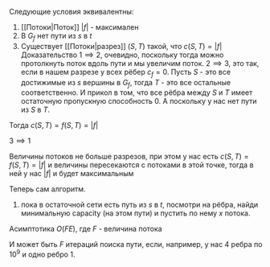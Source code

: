 Следующие условия эквивалентны:

1) [[Потоки|Поток]] $|f|$ - максимален
2) В $G_{f}$ нет пути из $s$ в $t$
3) Существует [[Потоки|разрез]] $(S, T)$ такой, что $c(S, T) = |f|$
Доказательство 
$1 \implies 2$, очевидно, поскольку тогда можно протолкнуть поток вдоль пути и мы увеличим поток.
$2 \implies 3$, это так, если в нашем разрезе у всех рёбер $c_{f} = 0$. Пусть $S$ - это все достижимые из $s$ вершины в $G_{f}$, тогда $T$ - это все остальные соответственно.
И прикол в том, что все рёбра между $S$ и $T$ имеет остаточную пропускную способность 0. А поскольку у нас нет пути из $S$ в $T$.

Тогда $c(S, T) = f(S, T) = |f|$

$3 \implies 1$

Величины потоков не больше разрезов, при этом у нас есть $c(S, T) = f(S, T) = |f|$ и величины пересекаются с потоками в этой точке, тогда в ней у нас $|f|$ и будет максимальным

Теперь сам алгоритм.
1) пока в остаточной сети есть путь из $s$ в $t$, посмотри на рёбра, найди минимальную capacity (на этом пути) и пустить по нему $x$ потока.

Асимптотика $O(FE)$, где $F$ - величина потока

И может быть $F$ итераций поиска пути, если, например, у нас 4 ребра по $10^{9}$ и одно ребро $1$.